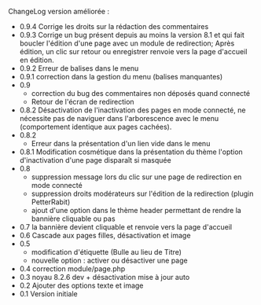 ChangeLog version améliorée :
- 0.9.4 Corrige les droits sur la rédaction des commentaires
- 0.9.3 Corrige un bug présent depuis au moins la version 8.1 et qui fait boucler l'édition d'une page avec un module de redirection; Après édition, un clic sur retour ou enregistrer renvoie vers la  page d'accueil en édition.
- 0.9.2 Erreur de balises dans le menu
- 0.9.1 correction dans la gestion du menu (balises manquantes)
- 0.9
    - correction du bug des commentaires non déposés quand connecté
    - Retour de l'écran de redirection
- 0.8.2 Désactivation de l'inactivation des pages en mode connecté, ne nécessite pas de naviguer dans l'arborescence avec le menu (comportement identique aux pages cachées).
- 0.8.2
     - Erreur dans la présentation d'un lien vide dans le menu
- 0.8.1 Modification cosmétique dans la présentation du thème l'option d'inactivation d'une page disparaît si masquée
- 0.8
     - suppression message lors du clic sur une page de redirection en mode connecté
     - suppression droits modérateurs sur l'édition de la redirection (plugin PetterRabit)
     - ajout d'une option dans le thème header permettant de rendre la bannière cliquable ou pas
- 0.7 la bannière devient cliquable et renvoie vers la page d'accueil
- 0.6 Cascade aux pages filles, désactivation et image
- 0.5 
     - modification d'étiquette (Bulle au lieu de Titre)
     - nouvelle option :  activer ou désactiver une page
- 0.4 correction module/page.php
- 0.3 noyau 8.2.6 dev + désactivation mise à jour auto
- 0.2 Ajouter des options texte et image
- 0.1 Version initiale
